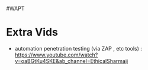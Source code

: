 #WAPT 
# Extra Vids

- automation penetration testing (via ZAP , etc tools) : https://www.youtube.com/watch?v=oaBGtKu4SKE&ab_channel=EthicalSharmaji